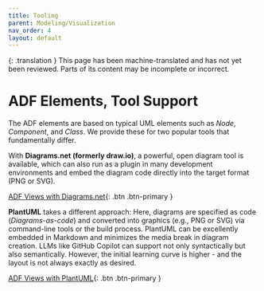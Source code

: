 ```yaml
---
title: Tooling
parent: Modeling/Visualization
nav_order: 4
layout: default
---
```


{: .translation }
This page has been machine-translated and has not yet been reviewed. Parts of its content may be incomplete or incorrect.

# ADF Elements, Tool Support

The ADF elements are based on typical UML elements such as *Node*, *Component*, and *Class*. We provide these for two popular tools that fundamentally differ.

With **Diagrams.net (formerly draw.io)**, a powerful, open diagram tool is available, which can also run as a plugin in many development environments and embed the diagram code directly into the target format (PNG or SVG).

[ADF Views with Diagrams.net](diagrams-net-elements.html){: .btn .btn-primary }

**PlantUML** takes a different approach: Here, diagrams are specified as code (*Diagrams-as-code*) and converted into graphics (e.g., PNG or SVG) via command-line tools or the build process. PlantUML can be excellently embedded in Markdown and minimizes the media break in diagram creation. LLMs like GitHub Copilot can support not only syntactically but also semantically. However, the initial learning curve is higher - and the layout is not always exactly as desired.

[ADF Views with PlantUML](plantuml-elements.html){: .btn .btn-primary }
